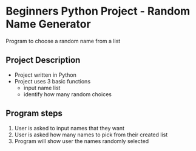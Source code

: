 # Beginners Python Project - Random Name Generator
Program to choose a random name from a list

## Project Description
- Project written in Python
- Project uses 3 basic functions 
  - input name list
  - identify how many random choices


## Program steps
1. User is asked to input names that they want
2. User is asked how many names to pick from their created list
3. Program will show user the names randomly selected


